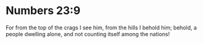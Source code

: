 # Numbers 23:9

For from the top of the crags I see him, from the hills I behold him; behold, a people dwelling alone, and not counting itself among the nations!
